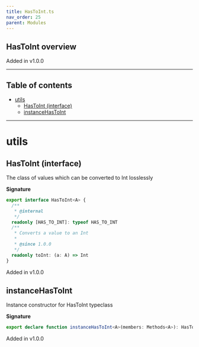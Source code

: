 ```yaml
---
title: HasToInt.ts
nav_order: 25
parent: Modules
---
```


## HasToInt overview

Added in v1.0.0

---

<h2 class="text-delta">Table of contents</h2>

- [utils](#utils)
  - [HasToInt (interface)](#hastoint-interface)
  - [instanceHasToInt](#instancehastoint)

---

# utils

## HasToInt (interface)

The class of values which can be converted to Int losslessly

**Signature**

```ts
export interface HasToInt<A> {
  /**
   * @internal
   */
  readonly [HAS_TO_INT]: typeof HAS_TO_INT
  /**
   * Converts a value to an Int
   *
   * @since 1.0.0
   */
  readonly toInt: (a: A) => Int
}
```

Added in v1.0.0

## instanceHasToInt

Instance constructor for HasToInt typeclass

**Signature**

```ts
export declare function instanceHasToInt<A>(members: Methods<A>): HasToInt<A>
```

Added in v1.0.0
